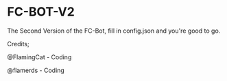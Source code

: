 # FC-BOT-V2
The Second Version of the FC-Bot, fill in config.json and you're good to go.


Credits;

@FlamingCat - Coding

@flamerds - Coding
